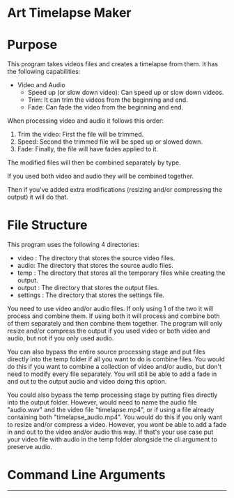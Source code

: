 # Art Timelapse Maker

# Purpose

This program takes videos files and creates a timelapse from them. It has the following capabilities:

- Video and Audio
  - Speed up (or slow down video): Can speed up or slow down videos.
  - Trim: It can trim the videos from the beginning and end.
  - Fade: Can fade the video from the beginning and end.

When processing video and audio it follows this order:

1. Trim the video: First the file will be trimmed.
2. Speed: Second the trimmed file will be sped up or slowed down.
3. Fade: Finally, the file will have fades applied to it.

The modified files will then be combined separately by type.

If you used both video and audio they will be combined together.

Then if you've added extra modifications (resizing and/or compressing the output) it will do that.

# File Structure

This program uses the following 4 directories:

- video : The directory that stores the source video files.
- audio: The directory that stores the source audio files.
- temp : The directory that stores all the temporary files while creating the output.
- output : The directory that stores the output files.
- settings : The directory that stores the settings file.

You need to use video and/or audio files. If only using 1 of the two it will process and combine them. If using both it will process and combine both of them separately and then combine them together. The program will only resize and/or compress the output if you used video or both video and audio, but not if you only used audio.

You can also bypass the entire source processing stage and put files directly into the temp folder if all you want to do is combine files. You would do this if you want to combine a collection of video and/or audio, but don't need to modify every file separately. You will still be able to add a fade in and out to the output audio and video doing this option.

You could also bypass the temp processing stage by putting files directly into the output folder. However, would need to name the audio file "audio.wav" and the video file "timelapse.mp4", or if using a file already containing both "timelapse_audio.mp4". You would do this if you only want to resize and/or compress a video. However, you wont be able to add a fade in and out to the video and/or audio this way. If that's your use case put your video file with audio in the temp folder alongside the cli argument to preserve audio.

# Command Line Arguments

----
